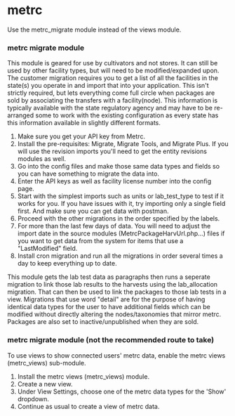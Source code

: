 # metrc

Use the metrc_migrate module instead of the views module.

### metrc migrate module

This module is geared for use by cultivators and not stores. It can still be used by other facility types, but will need to be modified/expanded upon. The customer migration requires you to get a list of all the facilities in the state(s) you operate in and import that into your application. This isn't strictly required, but lets everything come full circle when packages are sold by associating the transfers with a facility(node). This information is typically available with the state regulatory agency and may have to be re-arranged some to work with the existing configuration as every state has this information available in slightly different formats. 

1. Make sure you get your API key from Metrc.
2. Install the pre-requisites: Migrate, Migrate Tools, and Migrate Plus. If you will use the revision imports you'll need to get the entity revisions modules as well. 
3. Go into the config files and make those same data types and fields so you can have something to migrate the data into.
4. Enter the API keys as well as facility license number into the config page.
5. Start with the simplest imports such as units or lab_test_type to test if it works for you. If you have issues with it, try importing only a single field first. And make sure you can get data with postman.
6. Proceed with the other migrations in the order specified by the labels.
7. For more than the last few days of data. You will need to adjust the import date in the source modules (MetrcPackageHarvUrl.php...) files if you want to get data from the system for items that use a "LastModified" field.
8. Install cron migration and run all the migrations in order several times a day to keep everything up to date. 

This module gets the lab test data as paragraphs then runs a seperate migration to link those lab results to the harvests using the lab_allocation migration. That can then be used to link the packages to those lab tests in a view. Migrations that use word "detail" are for the purpose of having identical data types for the user to have additional fields which can be modified without directly altering the nodes/taxonomies that mirror metrc. Packages are also set to inactive/unpublished when they are sold.

### metrc migrate module (not the recommended route to take)

To use views to show connected users' metrc data, enable the metrc views (metrc_views) sub-module.

1. Install the metrc views (metrc_views) module.
2. Create a new view.
3. Under View Settings, choose one of the metrc data types for the 'Show' dropdown.
4. Continue as usual to create a view of metrc data.

